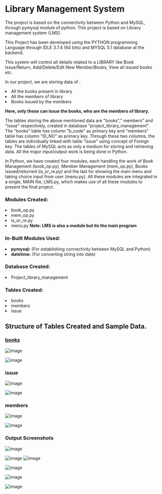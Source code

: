<h1> Library Management System </h1>
<p>The project is based on the connectivity between Python and MySQL, through pymysql module of python. This project is based on Library management system (LMS).
<p>This Project has been developed using the PYTHON programming Language through IDLE 3.7.4 (64 bits) and MYSQL 5.1 database at the backend. 
<p>This system will control all details related to a LIBRARY like Book Issue/Return, Add/Delete/Edit New Member/Books, View all issued books etc.
<p>In our project, we are storing data of :
<li>All the books present in library
<li>All the members of library
<li>Books issued by the members
<p> <b>Here, only those can issue the books, who are the members of library.</b>
<p>The tables storing the above mentioned data are "books"," members" and "issue" respectively, created in database "project_library_management". The "books" table has column "b_code" as primary key and "members" table has column "ID_NO" as primary key. Through these two columns, the tables are individually linked with table "issue" using concept of Foreign key. The tables of MySQL  acts as only a medium for storing and retrieving data. All the major input/output work is being done in Python.  
<p>In Python, we have created four modules, each handling the work of Book Management (book_op.py), Member Management (mem_op.py), Books issued/returned (is_or_re.py) and the last for showing the main menu and taking choice input from user (menu.py). All these modules are integrated in a single, MAIN file, LMS.py, which makes use of all these modules to present the final project.
  
  <h3><b>  Modules Created:</b></h3>

<li>book_op.py
<li>mem_op.py
<li>is_or_re.py
<li>menu.py
  <b> Note: LMS is also a module but its the main program</b>

  <h3>In-Built Modules Used:</h3>

  <li><b>pymysql:</b> (For establishing connectivity between MySQL and Python)
  <li><b>datetime:</b> (For converting string into date)

  <h3>Database Created:</h3>
  <li>Project_library_management

<h3>Tables Created: </h3>
<li>books
<li>members
<li>issue

  <h2> Structure of Tables Created and Sample Data.</h2>
  <h3><u>books</u></h3>
  
![image](https://user-images.githubusercontent.com/73545828/171647195-9f29031b-420a-43ad-978a-44b28e126586.png)
  
![image](https://user-images.githubusercontent.com/73545828/171647913-042d27ed-54b4-4ece-9871-0f623c055a54.png)

  <h3>issue</h3>
  
![image](https://user-images.githubusercontent.com/73545828/171648313-dad54945-aa4f-4939-afee-f7fe0b792c1a.png)
  
![image](https://user-images.githubusercontent.com/73545828/171648399-cf48de96-7121-4f1b-8b19-99ff849c98bc.png)

  
  <h3>members</h3>
  
![image](https://user-images.githubusercontent.com/73545828/171648548-883585ef-12d5-470b-9c21-72534c0716dd.png)
  
![image](https://user-images.githubusercontent.com/73545828/171648659-eda8964d-b96f-414b-8ced-a0c1bfc54f68.png)

  <h3>Output Screenshots</h3>
  
  ![image](https://user-images.githubusercontent.com/73545828/171651367-4b0c900c-7de4-4801-ae4f-da46f4b69a87.png)
  
  ![image](https://user-images.githubusercontent.com/73545828/171651588-80748330-0e47-482e-88c5-06f799a2da0b.png)
  ![image](https://user-images.githubusercontent.com/73545828/171652117-1e05b8b2-e779-4032-8437-9a1667ecc592.png)

  ![image](https://user-images.githubusercontent.com/73545828/171652399-32b51d26-ac6b-443a-977f-f56f3c652659.png)
  
  ![image](https://user-images.githubusercontent.com/73545828/171655750-00b3ea60-e7ef-4da3-aaea-310d83acd8a5.png)
  
  ![image](https://user-images.githubusercontent.com/73545828/171656021-b853377e-1a34-4acd-aa20-e59b87291e73.png)
